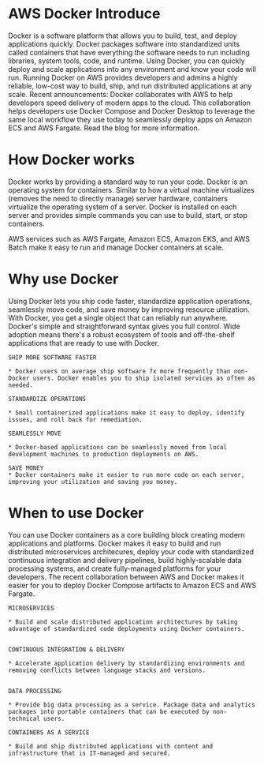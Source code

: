 # AWS Docker Introduce

Docker is a software platform that allows you to build, test, and deploy applications quickly. Docker packages software into standardized units called containers that have everything the software needs to run including libraries, system tools, code, and runtime. Using Docker, you can quickly deploy and scale applications into any environment and know your code will run.
Running Docker on AWS provides developers and admins a highly reliable, low-cost way to build, ship, and run distributed applications at any scale.
Recent announcements: Docker collaborates with AWS to help developers speed delivery of modern apps to the cloud. This collaboration helps developers use Docker Compose and Docker Desktop to leverage the same local workflow they use today to seamlessly deploy apps on Amazon ECS and AWS Fargate. Read the blog for more information.


# How Docker works

Docker works by providing a standard way to run your code. Docker is an operating system for containers. Similar to how a virtual machine virtualizes (removes the need to directly manage) server hardware, containers virtualize the operating system of a server. Docker is installed on each server and provides simple commands you can use to build, start, or stop containers.

AWS services such as AWS Fargate, Amazon ECS, Amazon EKS, and AWS Batch make it easy to run and manage Docker containers at scale.

# Why use Docker

Using Docker lets you ship code faster, standardize application operations, seamlessly move code, and save money by improving resource utilization. With Docker, you get a single object that can reliably run anywhere. Docker's simple and straightforward syntax gives you full control. Wide adoption means there's a robust ecosystem of tools and off-the-shelf applications that are ready to use with Docker.

	SHIP MORE SOFTWARE FASTER

	* Docker users on average ship software 7x more frequently than non-Docker users. Docker enables you to ship isolated services as often as needed.

	STANDARDIZE OPERATIONS

	* Small containerized applications make it easy to deploy, identify issues, and roll back for remediation.

	SEAMLESSLY MOVE

	* Docker-based applications can be seamlessly moved from local development machines to production deployments on AWS.

	SAVE MONEY
	* Docker containers make it easier to run more code on each server, improving your utilization and saving you money.

# When to use Docker

You can use Docker containers as a core building block creating modern applications and platforms. Docker makes it easy to build and run distributed microservices architecures, deploy your code with standardized continuous integration and delivery pipelines, build highly-scalable data processing systems, and create fully-managed platforms for your developers. The recent collaboration between AWS and Docker makes it easier for you to deploy Docker Compose artifacts to Amazon ECS and AWS Fargate. 

	MICROSERVICES
	
	* Build and scale distributed application architectures by taking advantage of standardized code deployments using Docker containers.


	CONTINUOUS INTEGRATION & DELIVERY
	
	* Accelerate application delivery by standardizing environments and removing conflicts between language stacks and versions.


	DATA PROCESSING
	
	* Provide big data processing as a service. Package data and analytics packages into portable containers that can be executed by non-technical users.

	CONTAINERS AS A SERVICE

	* Build and ship distributed applications with content and infrastructure that is IT-managed and secured.








